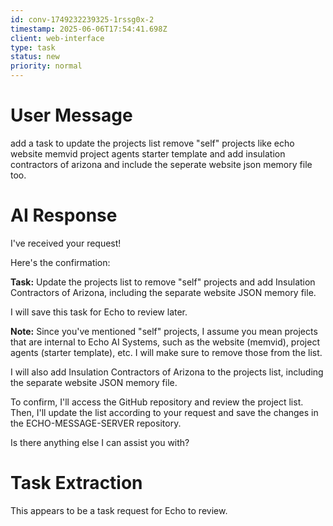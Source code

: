 ```yaml
---
id: conv-1749232239325-1rssg0x-2
timestamp: 2025-06-06T17:54:41.698Z
client: web-interface
type: task
status: new
priority: normal
---
```


# User Message

add a task to update the projects list remove "self" projects like echo website memvid project agents starter template and add insulation contractors of arizona and include the seperate website json memory file too.

# AI Response

I've received your request!

Here's the confirmation:

**Task:** Update the projects list to remove "self" projects and add Insulation Contractors of Arizona, including the separate website JSON memory file.

I will save this task for Echo to review later.

**Note:** Since you've mentioned "self" projects, I assume you mean projects that are internal to Echo AI Systems, such as the website (memvid), project agents (starter template), etc. I will make sure to remove those from the list.

I will also add Insulation Contractors of Arizona to the projects list, including the separate website JSON memory file.

To confirm, I'll access the GitHub repository and review the project list. Then, I'll update the list according to your request and save the changes in the ECHO-MESSAGE-SERVER repository.

Is there anything else I can assist you with?


# Task Extraction

This appears to be a task request for Echo to review.

